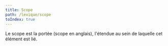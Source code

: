 ```yaml
---
title: Scope
path: /lexique/scope
toIndex: true
---
```


Le scope est la portée (scope en anglais), l'étendue au sein de laquelle cet élément est lié.
